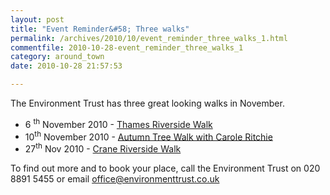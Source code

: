 ```yaml
---
layout: post
title: "Event Reminder&#58; Three walks"
permalink: /archives/2010/10/event_reminder_three_walks_1.html
commentfile: 2010-10-28-event_reminder_three_walks_1
category: around_town
date: 2010-10-28 21:57:53

---
```


The Environment Trust has three great looking walks in November.

-   6 <sup>th</sup> November 2010 - [Thames Riverside Walk](https://stmargarets.london/event/event/200705142619)
-   10<sup>th</sup> November 2010 - [Autumn Tree Walk with Carole Ritchie](https://stmargarets.london/event/event/200705142621)
-   27<sup>th</sup> Nov 2010 - [Crane Riverside Walk](https://stmargarets.london/event/event/200705142620)

To find out more and to book your place, call the Environment Trust on
020 8891 5455 or email <office@environmenttrust.co.uk>
